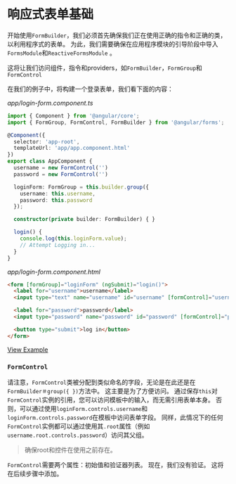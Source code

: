 # 响应式表单基础

开始使用`FormBuilder`，我们必须首先确保我们正在使用正确的指令和正确的类，以利用程序式的表单。 为此，我们需要确保在应用程序模块的引导阶段中导入`FormsModule`和`ReactiveFormsModule` 。

这将让我们访问组件，指令和providers，如`FormBuilder`，`FormGroup`和`FormControl`

在我们的例子中，将构建一个登录表单，我们看下面的内容：

*app/login-form.component.ts*

```typescript
import { Component } from '@angular/core';
import { FormGroup, FormControl, FormBuilder } from '@angular/forms';

@Component({
  selector: 'app-root',
  templateUrl: 'app/app.component.html'
})
export class AppComponent {
  username = new FormControl('')
  password = new FormControl('')

  loginForm: FormGroup = this.builder.group({
    username: this.username,
    password: this.password
  });

  constructor(private builder: FormBuilder) { }

  login() {
    console.log(this.loginForm.value);
    // Attempt Logging in...
  }
}
```

*app/login-form.component.html*

```html
<form [formGroup]="loginForm" (ngSubmit)="login()">
  <label for="username">username</label>
  <input type="text" name="username" id="username" [formControl]="username">

  <label for="password">password</label>
  <input type="password" name="password" id="password" [formControl]="password">

  <button type="submit">log in</button>
</form>
```

[View Example](https://plnkr.co/edit/o1Gfqg?p=preview)

### `FormControl`

请注意，`FormControl`类被分配到类似命名的字段，无论是在此还是在`FormBuilder＃group({ })`方法中。 这主要是为了方便访问。 通过保存`this`对`FormControl`实例的引用，您可以访问模板中的输入，而无需引用表单本身。 否则，可以通过使用`loginForm.controls.username`和`loginForm.controls.password`在模板中访问表单字段。 同样，此情况下的任何`FormControl`实例都可以通过使用其`.root`属性（例如`username.root.controls.password`）访问其父组。

> 确保root和控件在使用之前存在。

`FormControl`需要两个属性：初始值和验证器列表。 现在，我们没有验证。 这将在后续步骤中添加。